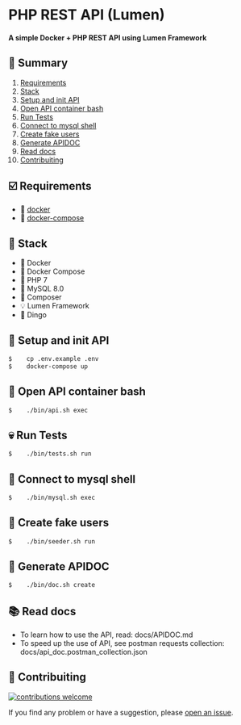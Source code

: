 # PHP REST API (Lumen)

#### A simple Docker + PHP REST API using Lumen Framework

## :bookmark: Summary
1. [Requirements](#ballot_box_with_check-requirements)
2. [Stack](#open_file_folder-stack)
3. [Setup and init API](#rocket-setup-and-init-api)
4. [Open API container bash](#robot-open-api-container-bash)
5. [Run Tests](#skull-run-tests)
6. [Connect to mysql shell](#dolphin-connect-to-mysql-shell)
7. [Create fake users](#scroll-create-fake-users)
8. [Generate APIDOC](#newspaper-generate-apidoc)
9. [Read docs](#books-read-docs)
10. [Contribuiting](#wrench-contribuiting)

## :ballot_box_with_check: Requirements
- :whale: [docker](https://www.docker.com/get-started)
- :octopus: [docker-compose](https://docs.docker.com/compose/install/)

## :open_file_folder: Stack
- :whale: Docker
- :octopus: Docker Compose
- :elephant: PHP 7
- :dolphin: MySQL 8.0
- :musical_score: Composer
- :bulb: Lumen Framework
- :dog: Dingo

## :rocket: Setup and init API
```sh
$    cp .env.example .env
$    docker-compose up
```

## :robot: Open API container bash
```sh
$    ./bin/api.sh exec
```

## :skull: Run Tests
```sh
$    ./bin/tests.sh run
```

## :dolphin: Connect to mysql shell
```sh
$    ./bin/mysql.sh exec
```

## :scroll: Create fake users
```sh
$    ./bin/seeder.sh run
```

## :newspaper: Generate APIDOC
```sh
$    ./bin/doc.sh create
```

## :books: Read docs
- To learn how to use the API, read: docs/APIDOC.md
- To speed up the use of API, see postman requests collection: docs/api_doc.postman_collection.json

## :wrench: Contribuiting
[![contributions welcome](https://img.shields.io/badge/contributions-welcome-brightgreen.svg?style=flat)](https://github.com/rafaeldias98/php-lumen-rest-api/issues/new)

If you find any problem or have a suggestion, please [open an issue](https://github.com/rafaeldias98/php-lumen-rest-api/issues/new).
